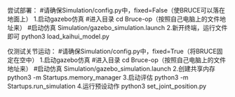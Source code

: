 尝试部署：
#请确保Simulation/config.py中，fixed=False（使BRUCE可以落在地面上）
1.启动gazebo仿真
#进入目录
cd Bruce-op（按照自己电脑上的文件地址来）
#启动仿真
Simulation/gazebo_simulation.launch
2.新开终端，运行文件即可
python3 load_kaihui_model.py

仅测试关节运动：
#请确保Simulation/config.py中，fixed=True（将BRUCE固定在空中）
1.启动gazebo仿真
#进入目录
cd Bruce-op（按照自己电脑上的文件地址来）
#启动仿真
Simulation/gazebo_simulation.launch
2.创建共享内存
python3 -m Startups.memory_manager
3.启动评估
python3 -m Startups.run_simulation
4.运行预设动作
python3 set_joint_position.py
